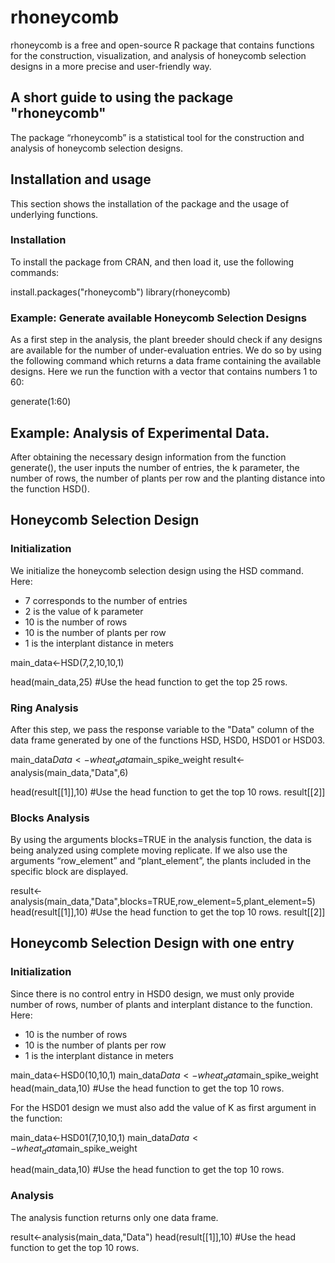# rhoneycomb
rhoneycomb is a free and open-source R package that contains functions for the construction, visualization, and analysis of honeycomb selection designs in a more precise and user-friendly way.



## A short guide to using the package "rhoneycomb"

The package “rhoneycomb” is a  statistical 
tool for the construction and analysis of honeycomb selection designs.

## Installation and usage 
This section shows the installation of the package and the usage of underlying 
functions.  

### Installation
To install the package from CRAN, and then load it, use the following commands:


install.packages("rhoneycomb")
library(rhoneycomb)

### Example: Generate available Honeycomb Selection Designs
As a first step in the analysis, the plant breeder should check if any designs
are available for the number of under-evaluation entries. We do so by using the following 
command which returns a data frame containing the available designs. 
Here we run the function with a vector that contains numbers 1 to 60:


generate(1:60)



## Example: Analysis of Experimental Data.
After obtaining the necessary design information from the function generate(), the user inputs the number of entries, the k parameter, the
number of rows, the number of plants per row and the planting distance into
the function HSD(). 
 


## Honeycomb Selection Design 
### Initialization 
We initialize the honeycomb selection design using the HSD command. Here:

* 7 corresponds to the number of entries
* 2 is the value of k parameter
* 10 is the number of rows
* 10 is the number of plants per row
* 1 is the interplant distance in meters 


main_data<-HSD(7,2,10,10,1)

head(main_data,25) #Use the head function to get the top 25 rows.


 
### Ring Analysis 
After this step, we pass the response variable to the "Data"   column of the data frame generated by one of the
functions HSD, HSD0, HSD01 or HSD03. 


main_data$Data<-wheat_data$main_spike_weight
result<-analysis(main_data,"Data",6)

head(result[[1]],10) #Use the head function to get the top 10 rows.
result[[2]] 


### Blocks Analysis 
By using the arguments blocks=TRUE in the analysis function, the data is being 
analyzed using complete moving replicate. If we also use the arguments “row_element” 
and “plant_element”, the plants included in the specific block are displayed.


result<-analysis(main_data,"Data",blocks=TRUE,row_element=5,plant_element=5)
head(result[[1]],10) #Use the head function to get the top 10 rows.
result[[2]] 


## Honeycomb Selection Design with one entry

### Initialization 

Since there is no control entry in HSD0 design, we must only provide number of 
rows, number of plants and interplant distance to the function. Here:

* 10 is the number of rows
* 10 is the number of plants per row
* 1 is the interplant distance in meters 


main_data<-HSD0(10,10,1)
main_data$Data<-wheat_data$main_spike_weight
head(main_data,10) #Use the head function to get the top 10 rows.


For the HSD01 design we must also add the value of K as first argument in the 
function:


main_data<-HSD01(7,10,10,1)
main_data$Data<-wheat_data$main_spike_weight

head(main_data,10) #Use the head function to get the top 10 rows.

### Analysis
The analysis function returns only one data  frame.

result<-analysis(main_data,"Data")
head(result[[1]],10) #Use the head function to get the top 10 rows.


